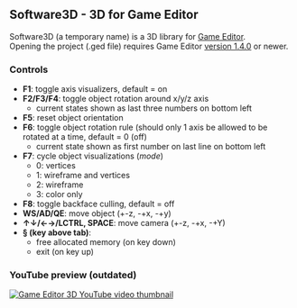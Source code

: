 ## Software3D - 3D for Game Editor

Software3D (a temporary name) is a 3D library for [Game Editor](http://game-editor.com/Main_Page).  
Opening the project (.ged file) requires Game Editor [version 1.4.0](http://game-editor.com/Download) or newer.

### Controls

- **F1**: toggle axis visualizers, default = on
- **F2/F3/F4**: toggle object rotation around x/y/z axis
    - current states shown as last three numbers on bottom left
- **F5**: reset object orientation
- **F6**: toggle object rotation rule (should only 1 axis be allowed to be rotated at a time, default = 0 (off)
    - current state shown as first number on last line on bottom left
- **F7**: cycle object visualizations (*mode*)
    - 0: vertices
    - 1: wireframe and vertices
    - 2: wireframe
    - 3: color only
- **F8**: toggle backface culling, default = off
- **WS/AD/QE**: move object (+-z, -+x, -+y)
- **↑↓/←→/LCTRL, SPACE**: move camera (+-z, -+x, -+Y)
- **§ (key above tab)**:
    - free allocated memory (on key down)
    - exit (on key up)

### YouTube preview (outdated)
[![Game Editor 3D YouTube video thumbnail](https://img.youtube.com/vi/8hE8w9jJIQw/maxresdefault.jpg)](https://www.youtube.com/watch?v=8hE8w9jJIQw)
